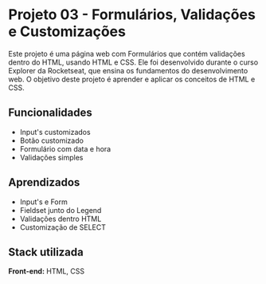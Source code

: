 
# Projeto 03 - Formulários, Validações e Customizações

Este projeto é uma página web com Formulários que contém validações dentro do HTML, usando HTML e CSS. Ele foi desenvolvido durante o curso Explorer da Rocketseat, que ensina os fundamentos do desenvolvimento web. O objetivo deste projeto é aprender e aplicar os conceitos de HTML e CSS.

## Funcionalidades

- Input's customizados
- Botão customizado
- Formulário com data e hora
- Validações simples


## Aprendizados

- Input's e Form
- Fieldset junto do Legend
- Validações dentro HTML
- Customização de SELECT


## Stack utilizada

**Front-end:** HTML, CSS
